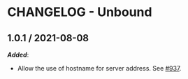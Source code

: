 # CHANGELOG - Unbound

## 1.0.1 / 2021-08-08

***Added***: 

* Allow the use of hostname for server address. See [#937](https://github.com/DataDog/integrations-extras/pull/937).


